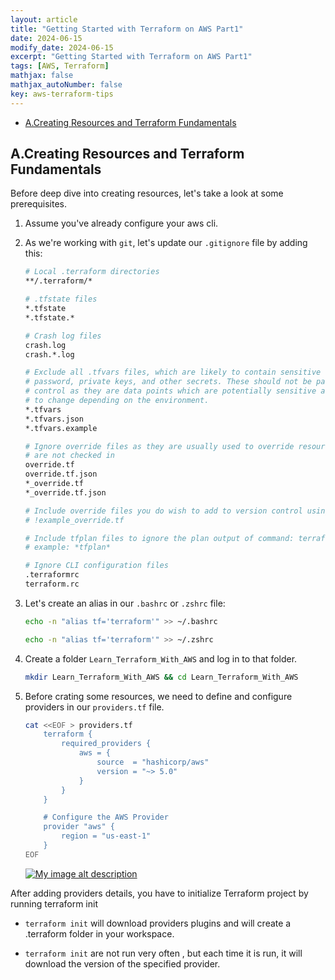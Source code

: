```yaml
---
layout: article
title: "Getting Started with Terraform on AWS Part1"
date: 2024-06-15
modify_date: 2024-06-15
excerpt: "Getting Started with Terraform on AWS Part1"
tags: [AWS, Terraform]
mathjax: false
mathjax_autoNumber: false
key: aws-terraform-tips
---
```

- [A.Creating Resources and Terraform Fundamentals](#acreating-resources-and-terraform-fundamentals)

## A.Creating Resources and Terraform Fundamentals

Before deep dive into creating resources, let's take a look at some prerequisites.

1. Assume you've already configure your aws cli.
2. As we're working with ``git``, let's update our ``.gitignore`` file by adding this:

    ````bash
    # Local .terraform directories
    **/.terraform/*

    # .tfstate files
    *.tfstate
    *.tfstate.*

    # Crash log files
    crash.log
    crash.*.log

    # Exclude all .tfvars files, which are likely to contain sensitive data, such as
    # password, private keys, and other secrets. These should not be part of version 
    # control as they are data points which are potentially sensitive and subject 
    # to change depending on the environment.
    *.tfvars
    *.tfvars.json
    *.tfvars.example

    # Ignore override files as they are usually used to override resources locally and so
    # are not checked in
    override.tf
    override.tf.json
    *_override.tf
    *_override.tf.json

    # Include override files you do wish to add to version control using negated pattern
    # !example_override.tf

    # Include tfplan files to ignore the plan output of command: terraform plan -out=tfplan
    # example: *tfplan*

    # Ignore CLI configuration files
    .terraformrc
    terraform.rc
    ````

3. Let's create an alias in our ``.bashrc`` or ``.zshrc`` file:

    ```` bash
    echo -n "alias tf='terraform'" >> ~/.bashrc
    ````

    ```` bash
    echo -n "alias tf='terraform'" >> ~/.zshrc
    ````

4. Create a folder ``Learn_Terraform_With_AWS`` and log in to that folder.

    ````bash
    mkdir Learn_Terraform_With_AWS && cd Learn_Terraform_With_AWS
    ````

5. Before crating some resources, we need to define and configure providers in our ``providers.tf`` file.

    ````bash
    cat <<EOF > providers.tf
        terraform {
            required_providers {
                aws = {
                    source  = "hashicorp/aws"
                    version = "~> 5.0"
                }
            }
        }

        # Configure the AWS Provider
        provider "aws" {
            region = "us-east-1"
        }
    EOF
    ````

     [![My image alt description](/blog/assets/images/posts-img/terraform/02_.jpg)](/blog/assets/images/posts-img/terraform/02.jpg)


After adding providers details, you have to initialize Terraform project by running terraform init

- ``terraform init`` will download providers plugins and will create a .terraform folder in your workspace.

- ``terraform init`` are not run very often , but each time it is run, it will download the version of the specified provider.
